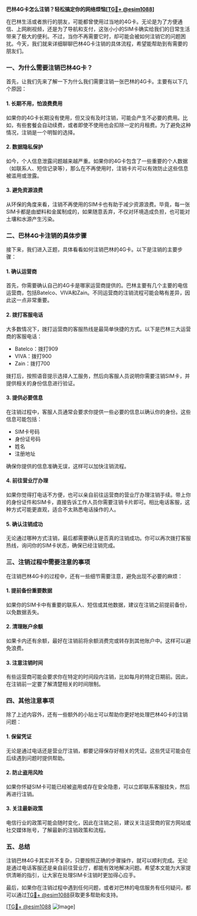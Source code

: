 **巴林4G卡怎么注销？轻松搞定你的网络烦恼[[TG💪+ @esim1088](https://t.me/s/esim1088)]**

在巴林生活或者旅行的朋友，可能都曾使用过当地的4G卡。无论是为了方便通信、上网刷视频，还是为了导航和支付，这张小小的SIM卡确实给我们的日常生活带来了极大的便利。不过，当你不再需要它时，却可能会被如何注销它的问题困扰。今天，我们就来详细聊聊巴林4G卡注销的具体流程，希望能帮助到有需要的朋友们。

### 一、为什么需要注销巴林4G卡？

首先，让我们先来了解一下为什么我们需要注销一张巴林的4G卡。主要有以下几个原因：

#### 1. 长期不用，怕浪费费用
如果你的4G卡长期没有使用，但又没有及时注销，可能会产生不必要的费用。比如，有些套餐会自动续费，或者即使不使用也会扣除一定的月租费。为了避免这种情况，注销是一个明智的选择。

#### 2. 数据隐私保护
如今，个人信息泄露问题越来越严重。如果你的4G卡包含了一些重要的个人数据（如联系人、短信记录等），那么在不再使用时，注销卡片可以有效防止这些信息被滥用或泄露。

#### 3. 避免资源浪费
从环保的角度来看，注销不再使用的SIM卡也有助于减少资源浪费。毕竟，每一张SIM卡都是由塑料和金属制成的，如果随意丢弃，不仅对环境造成负担，也可能对土壤和水源产生污染。

### 二、巴林4G卡注销的具体步骤

接下来，我们进入正题，具体看看如何注销巴林的4G卡。以下是注销的主要步骤：

#### 1. 确认运营商
首先，你需要确认自己的4G卡是哪家运营商提供的。巴林主要有几个主要的电信运营商，包括Batelco、VIVA和Zain。不同运营商的注销流程可能会略有差异，因此这一点非常重要。

#### 2. 拨打客服电话
大多数情况下，拨打运营商的客服热线是最简单快捷的方式。以下是巴林三大运营商的客服电话：
- Batelco：拨打909
- VIVA：拨打900
- Zain：拨打700

拨打后，按照语音提示选择人工服务，然后向客服人员说明你需要注销SIM卡，并提供相关的身份信息进行验证。

#### 3. 提供必要信息
在注销过程中，客服人员通常会要求你提供一些必要的信息以确认你的身份。这些信息可能包括：
- SIM卡号码
- 身份证号码
- 姓名
- 注册地址

确保你提供的信息准确无误，这样可以加快注销流程。

#### 4. 前往营业厅办理
如果你觉得打电话不方便，也可以亲自前往运营商的营业厅办理注销手续。带上你的身份证件和SIM卡，直接告诉工作人员你需要注销卡片即可。相比电话客服，这种方式可能更直观，适合不太熟悉电话操作的人。

#### 5. 确认注销成功
无论通过哪种方式注销，最后都需要确认是否真的注销成功。你可以再次拨打客服热线，询问你的SIM卡状态，确保已经注销完成。

### 三、注销过程中需要注意的事项

在注销巴林4G卡的过程中，还有一些细节需要注意，避免出现不必要的麻烦：

#### 1. 提前备份重要数据
如果你的SIM卡中有重要的联系人、短信或其他数据，建议在注销之前提前备份，以免数据丢失。

#### 2. 清理账户余额
如果卡内还有余额，最好在注销前将余额消费完或转存到其他账户中。这样可以避免浪费。

#### 3. 注意注销时间
有些运营商可能会要求你在特定的时间段内注销，比如每月的特定日期前。因此，在注销前一定要了解清楚相关的时间限制。

### 四、其他注意事项

除了上述内容外，还有一些额外的小贴士可以帮助你更好地处理巴林4G卡的注销问题：

#### 1. 保留凭证
无论是通过电话还是营业厅注销，都要记得保存好相关的凭证。这些凭证可能会在后续遇到问题时提供帮助。

#### 2. 防止盗用风险
如果你怀疑SIM卡可能已经被盗用或存在安全隐患，可以立即联系客服挂失，然后再进行注销。

#### 3. 关注最新政策
电信行业的政策可能会随时变化，因此在注销之前，建议关注运营商的官方网站或社交媒体账号，了解最新的注销政策和流程。

### 五、总结

注销巴林4G卡其实并不复杂，只要按照正确的步骤操作，就可以顺利完成。无论是通过电话客服还是亲自前往营业厅，都能有效地解决问题。希望本文能为大家提供清晰的指引，让大家在处理SIM卡注销时更加得心应手。

最后，如果你在注销过程中遇到任何问题，或者对巴林的电信服务有任何疑问，都可以通过[TG💪+ @esim1088](https://t.me/s/esim1088)获取更多帮助和支持。

[[TG💪+ @esim1088](https://t.me/s/esim1088) ![Image](https://i.postimg.cc/4NQfJmqS/Snipaste-2025-05-13-00-14-12.png)]